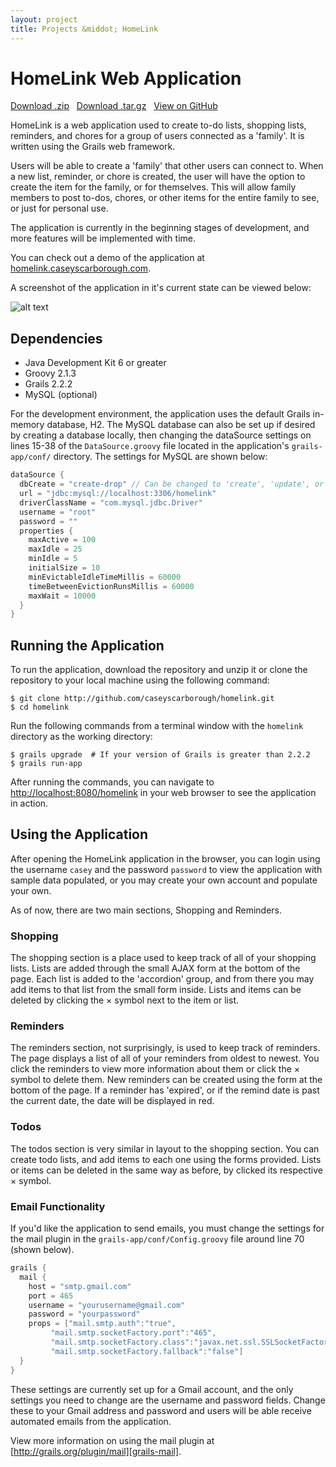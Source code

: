 ```yaml
---
layout: project
title: Projects &middot; HomeLink
---
```


HomeLink Web Application
========================

<i class="icon-cloud-download"></i> <a href="https://github.com/caseyscarborough/homelink/zipball/master">Download .zip</a> &nbsp; 
<i class="icon-cloud-download"></i> <a href="https://github.com/caseyscarborough/homelink/tarball/master">Download .tar.gz</a> &nbsp; 
<i class="icon-github"></i> <a href="https://github.com/caseyscarborough/homelink">View on GitHub</a>

HomeLink is a web application used to create to-do lists, shopping lists, reminders, and chores for a group of users connected as a 'family'. It is written using the Grails web framework.

Users will be able to create a 'family' that other users can connect to. When a new list, reminder, or chore is created, the user will have the option to create the item for the family, or for themselves. This will allow family members to post to-dos, chores, or other items for the entire family to see, or just for personal use.

The application is currently in the beginning stages of development, and more features will be implemented with time.

You can check out a demo of the application at [homelink.caseyscarborough.com](http://homelink.caseyscarborough.com).

A screenshot of the application in it's current state can be viewed below:

![alt text][screenshot1]

Dependencies
------------
- Java Development Kit 6 or greater
- Groovy 2.1.3
- Grails 2.2.2
- MySQL (optional)

For the development environment, the application uses the default Grails in-memory database, H2. The MySQL database can also be set up if desired by creating a database locally, then changing the dataSource settings on lines 15-38 of the <code>DataSource.groovy</code> file located in the application's <code>grails-app/conf/</code> directory. The settings for MySQL are shown below:

```groovy
dataSource {
  dbCreate = "create-drop" // Can be changed to 'create', 'update', or 'validate'
  url = "jdbc:mysql://localhost:3306/homelink"
  driverClassName = "com.mysql.jdbc.Driver"
  username = "root"
  password = ""
  properties {
    maxActive = 100
    maxIdle = 25
    minIdle = 5
    initialSize = 10
    minEvictableIdleTimeMillis = 60000
    timeBetweenEvictionRunsMillis = 60000
    maxWait = 10000
  }
}
```

Running the Application
-----------------------

To run the application, download the repository and unzip it or clone the repository to your local machine using the following command:

<pre class="no-highlight"><code><span class="dollar">$</span> git clone http://github.com/caseyscarborough/homelink.git
<span class="dollar">$</span> cd homelink</code></pre>

Run the following commands from a terminal window with the <code>homelink</code> directory as the working directory:

<pre class="no-highlight"><code><span class="dollar">$</span> grails upgrade  # If your version of Grails is greater than 2.2.2
<span class="dollar">$</span> grails run-app</code></pre>

After running the commands, you can navigate to [http://localhost:8080/homelink][homelink] in your web browser to see the application in action.

Using the Application
---------------------

After opening the HomeLink application in the browser, you can login using the username <code>casey</code> and the password <code>password</code> to view the application with sample data populated, or you may create your own account and populate your own.

As of now, there are two main sections, Shopping and Reminders.

### Shopping

The shopping section is a place used to keep track of all of your shopping lists. Lists are added through the small AJAX form at the bottom of the page. Each list is added to the 'accordion' group, and from there you may add items to that list from the small form inside. Lists and items can be deleted by clicking the &times; symbol next to the item or list.

### Reminders

The reminders section, not surprisingly, is used to keep track of reminders. The page displays a list of all of your reminders from oldest to newest. You click the reminders to view more information about them or click the &times; symbol to delete them. New reminders can be created using the form at the bottom of the page. If a reminder has 'expired', or if the remind date is past the current date, the date will be displayed in red.

### Todos

The todos section is very similar in layout to the shopping section. You can create todo lists, and add items to each one using the forms provided. Lists or items can be deleted in the same way as before, by clicked its respective &times; symbol.

### Email Functionality

If you'd like the application to send emails, you must change the settings for the mail plugin in the <code>grails-app/conf/Config.groovy</code> file around line 70 (shown below). 

```groovy
grails {
  mail {
    host = "smtp.gmail.com"
    port = 465
    username = "yourusername@gmail.com"
    password = "yourpassword"
    props = ["mail.smtp.auth":"true",
         "mail.smtp.socketFactory.port":"465",
         "mail.smtp.socketFactory.class":"javax.net.ssl.SSLSocketFactory",
         "mail.smtp.socketFactory.fallback":"false"]
  }
}
```
These settings are currently set up for a Gmail account, and the only settings you need to change are the username and password fields. Change these to your Gmail address and password and users will be able receive automated emails from the application.

View more information on using the mail plugin at [http://grails.org/plugin/mail][grails-mail].

[screenshot1]: https://github.com/caseyscarborough/homelink/raw/master/img/main.png "The application's main layout."
[homelink]: http://localhost:8080/homelink
[grails-mail]: http://grails.org/plugin/mail